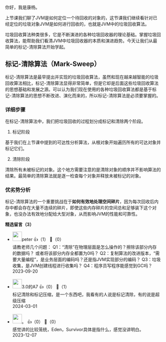 你好，我是康杨。

上节课我们聊了JVM是如何定位一个待回收的对象的，这节课我们继续看针对已经定位的垃圾对象JVM是如何进行回收的，也就是JVM中的垃圾回收算法。

垃圾回收算法种类很多，它是不断演进的各种垃圾回收器的理论基础。掌握垃圾回收算法，能帮助我们看清JVM中垃圾回收器的本质和演进趋势。今天让我们从最简单的标记-清除算法开始学起。

## 标记-清除算法（Mark-Sweep）

标记-清除算法是最早提出并实现的垃圾回收算法，虽然和现在越来越智能的垃圾回收算法相比，标记-清除算法显得非常简单，但是它却是后面这些垃圾回收算法的思想基础和发展之源。可以认为我们现在使用的各种垃圾回收算法都是基于标记-清除算法的思想不断改进、演化而来的，所以标记-清除算法是必须要掌握的。

### 详细步骤

在标记-清除算法中，我们把垃圾回收的过程划分成标记和清除两个阶段。

1. 标记阶段

基于我们在上节课中提到的可达性分析算法，从根对象开始遍历所有的可达对象并标记它们。

2. 清除阶段

清除所有未被标记的对象。这个地方需要注意的是清除对象的顺序并不影响算法的结果。最简单的清除算法就是逐一检查每个对象并释放未被标记的对象。

### 优劣势分析

标记-清除算法的一个重要挑战在于**如何有效地处理空间碎片**，因为每次回收后内存中都会存在大量不连续的碎片，即使这些内存碎片的空间总和足够装下这个对象，也没办法有效地分配给大型对象，从而影响JVM的性能和可靠性。
<div><strong>精选留言（3）</strong></div><ul>
<li><img src="https://static001.geekbang.org/account/avatar/00/10/25/87/f3a69d1b.jpg" width="30px"><span>peter</span> 👍（1） 💬（0）<div>请教老师几个问题：
Q1：“清除”在物理层面是怎么操作的？擦除该部分内存的数据吗？
或者将该部分内存全都置为0吗？
Q2：复制算法的改进版本，“需要大量编程”，是业务层面的编码吗？还是指JVM实现部分的编码？
Q3：垃圾收集，是JVM创建线程进行收集吗？
Q4：程序员写程序能感觉到GC吗？</div>2023-09-20</li><br/><li><img src="https://static001.geekbang.org/account/avatar/00/12/7e/57/8c1051b6.jpg" width="30px"><span>3.0的A7</span> 👍（0） 💬（1）<div>标记清除和标记压缩，是一个东西吧，我看有的人说是标记清除，有的说是超级压缩</div>2024-03-01</li><br/><li><img src="http://thirdwx.qlogo.cn/mmopen/vi_32/OX13K2HgNMUMCEvEwnyic0xyIicy6YjRxicdWibjR1ODPj6tMeBmNahALGrYm4n0NbsXxsM8DQ0X9n20aSKKSL5ulg/132" width="30px"><span>。</span> 👍（0） 💬（0）<div>感觉讲的比较笼统，Eden，Survivor具体是指什么，感觉没讲明白。</div>2023-12-07</li><br/>
</ul>